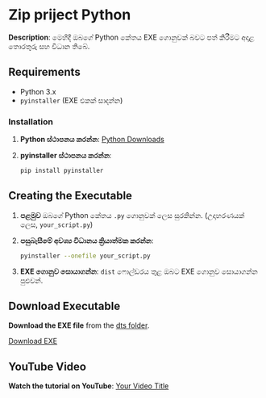 # Zip priject Python

**Description**: මෙහිදී ඔබගේ Python කේතය EXE ගොනුවක් බවට පත් කිරීමට අදාළ තොරතුරු සහ විධාන තිබේ.

## Requirements

- Python 3.x
- `pyinstaller` (EXE එකක් සාදන්න)

### Installation

1. **Python ස්ථාපනය කරන්න**: [Python Downloads](https://www.python.org/downloads/)

3. **pyinstaller ස්ථාපනය කරන්න**:
   ```bash
   pip install pyinstaller
   ```

## Creating the Executable

1. **පළමුව** ඔබගේ Python කේතය `.py` ගොනුවක් ලෙස සුරකින්න. (උදාහරණයක් ලෙස, `your_script.py`)


3. **පසුබැසීමේ අවශ්‍ය විධානය ක්‍රියාත්මක කරන්න**:
   ```bash
   pyinstaller --onefile your_script.py
   ```

4. **EXE ගොනුව සොයාගන්න**: `dist` ෆොල්ඩරය තුළ ඔබට EXE ගොනුව සොයාගන්න පුළුවන්.

## Download Executable

**Download the EXE file** from the [dts folder](./dist/).

[Download EXE](./dist/Zip.exe)

## YouTube Video

**Watch the tutorial on YouTube**: [Your Video Title](https://www.youtube.com/your_video_link)
